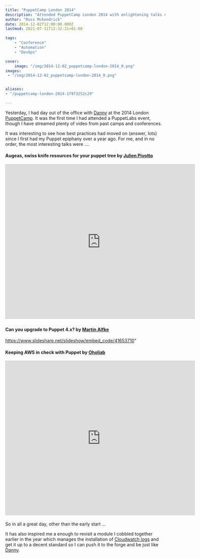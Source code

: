 ```yaml
---
title: "PuppetCamp London 2014"
description: "Attended PuppetCamp London 2014 with enlightening talks on Augeas, Puppet 4.x upgrades, and AWS management, sparking new project inspirations."
author: "Russ Mckendrick"
date: 2014-12-02T12:00:00.000Z
lastmod: 2021-07-31T12:32:21+01:00

tags:
    - "Conference"
    - "Automation"
    - "DevOps"

cover:
    image: "/img/2014-12-02_puppetcamp-london-2014_0.png" 
images:
 - "/img/2014-12-02_puppetcamp-london-2014_0.png"


aliases:
- "/puppetcamp-london-2014-1f973252c29"

---
```


Yesterday, I had day out of the office with [Danny](https://www.linkedin.com/pub/danny-roberts/14/333/636) at the 2014 London [PuppetCamp](https://twitter.com/hashtag/puppetcamp). It was the first time I had attended a PuppetLabs event, though I have streamed plenty of video from past camps and conferences.

It was interesting to see how best practices had moved on (answer, lots) since I first had my Puppet epiphany over a year ago. For me, and in no order, the most interesting talks were ….

#### Augeas, swiss knife resources for your puppet tree by [Julien Pivotto](https://www.slideshare.net/roidelapluie/)

<iframe src="https://www.slideshare.net/slideshow/embed_code/key/qJXBEMIHNbis0v" width="595" height="485" frameborder="0" marginwidth="0" marginheight="0" scrolling="no" style="border:1px solid #CCC; border-width:1px; margin-bottom:5px; " allowfullscreen> </iframe>

#### Can you upgrade to Puppet 4.x? by [Martin Alfke](https://www.slideshare.net/tuxmea)

https://www.slideshare.net/slideshow/embed_code/41653710"

#### Keeping AWS in check with Puppet by [Oholiab](https://www.slideshare.net/oholiab/)

<iframe src="https://www.slideshare.net/slideshow/embed_code/key/4LExPLT9oB8kc8" width="595" height="485" frameborder="0" marginwidth="0" marginheight="0" scrolling="no" style="border:1px solid #CCC; border-width:1px; margin-bottom:5px; " allowfullscreen> </iframe>

So in all a great day, other than the early start …

It has also inspired me a enough to revisit a module I cobbled together earlier in the year which manages the installation of [Cloudwatch logs](https://media-glass.es/2014/07/22/ha-central-logging-in-aws/) and get it up to a decent standard so I can push it to the forge and be just like [Danny](https://forge.puppetlabs.com/kemra102).

